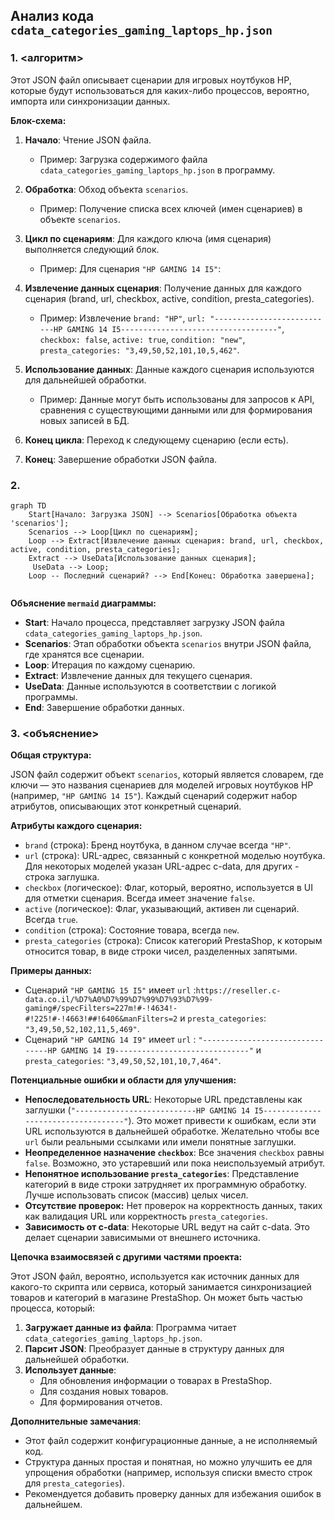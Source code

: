## Анализ кода `cdata_categories_gaming_laptops_hp.json`

### 1. <алгоритм>

Этот JSON файл описывает сценарии для игровых ноутбуков HP, которые будут использоваться для каких-либо процессов, вероятно, импорта или синхронизации данных.

**Блок-схема:**

1.  **Начало**: Чтение JSON файла.

    *   Пример: Загрузка содержимого файла `cdata_categories_gaming_laptops_hp.json` в программу.
2.  **Обработка**: Обход объекта `scenarios`.

    *   Пример: Получение списка всех ключей (имен сценариев) в объекте `scenarios`.
3.  **Цикл по сценариям**: Для каждого ключа (имя сценария) выполняется следующий блок.

    *   Пример: Для сценария `"HP GAMING 14 I5"`:
4.  **Извлечение данных сценария**: Получение данных для каждого сценария (brand, url, checkbox, active, condition, presta_categories).

    *   Пример: Извлечение `brand: "HP"`, `url: "---------------------------HP GAMING 14 I5-----------------------------------"`, `checkbox: false`, `active: true`, `condition: "new"`, `presta_categories: "3,49,50,52,101,10,5,462"`.
5.  **Использование данных**: Данные каждого сценария используются для дальнейшей обработки.

    *   Пример: Данные могут быть использованы для запросов к API, сравнения с существующими данными или для формирования новых записей в БД.
6.  **Конец цикла**:  Переход к следующему сценарию (если есть).
7.  **Конец**: Завершение обработки JSON файла.

### 2. <mermaid>

```mermaid
graph TD
    Start[Начало: Загрузка JSON] --> Scenarios[Обработка объекта 'scenarios'];
    Scenarios --> Loop[Цикл по сценариям];
    Loop --> Extract[Извлечение данных сценария: brand, url, checkbox, active, condition, presta_categories];
    Extract --> UseData[Использование данных сценария];
     UseData --> Loop;
    Loop -- Последний сценарий? --> End[Конец: Обработка завершена];
    

```

**Объяснение `mermaid` диаграммы:**

*   **Start**: Начало процесса, представляет загрузку JSON файла `cdata_categories_gaming_laptops_hp.json`.
*   **Scenarios**: Этап обработки объекта `scenarios` внутри JSON файла, где хранятся все сценарии.
*   **Loop**:  Итерация по каждому сценарию.
*   **Extract**: Извлечение данных для текущего сценария.
*   **UseData**: Данные используются в соответствии с логикой программы.
*   **End**: Завершение обработки данных.

### 3. <объяснение>

**Общая структура:**

JSON файл содержит объект `scenarios`, который является словарем, где ключи — это названия сценариев для моделей игровых ноутбуков HP (например, `"HP GAMING 14 I5"`). Каждый сценарий содержит набор атрибутов, описывающих этот конкретный сценарий.

**Атрибуты каждого сценария:**

*   `brand` (строка): Бренд ноутбука, в данном случае всегда `"HP"`.
*   `url` (строка): URL-адрес, связанный с конкретной моделью ноутбука.  Для некоторых моделей указан URL-адрес c-data, для других - строка заглушка.
*   `checkbox` (логическое): Флаг, который, вероятно, используется в UI для отметки сценария. Всегда имеет значение `false`.
*   `active` (логическое): Флаг, указывающий, активен ли сценарий. Всегда `true`.
*  `condition` (строка): Состояние товара, всегда `new`.
*   `presta_categories` (строка): Список категорий PrestaShop, к которым относится товар, в виде строки чисел, разделенных запятыми.

**Примеры данных:**

*   Сценарий `"HP GAMING 15 I5"` имеет `url` :`https://reseller.c-data.co.il/%D7%A0%D7%99%D7%99%D7%93%D7%99-gaming#/specFilters=227m!#-!4634!-#!225!#-!4663!##!6406&manFilters=2` и `presta_categories`: `"3,49,50,52,102,11,5,469"`.
*  Сценарий `"HP GAMING 14 I9"` имеет `url` : `"--------------------------------HP GAMING 14 I9------------------------------"` и  `presta_categories`: `"3,49,50,52,101,10,7,464"`.

**Потенциальные ошибки и области для улучшения:**

*   **Непоследовательность URL**: Некоторые URL представлены как заглушки (`"---------------------------HP GAMING 14 I5-----------------------------------"`). Это может привести к ошибкам, если эти URL используются в дальнейшей обработке. Желательно чтобы все `url` были реальными ссылками или имели понятные заглушки.
*   **Неопределенное назначение `checkbox`**: Все значения `checkbox` равны `false`. Возможно, это устаревший или пока неиспользуемый атрибут.
*   **Непонятное использование `presta_categories`**:  Представление категорий в виде строки затрудняет их программную обработку. Лучше использовать список (массив) целых чисел.
*   **Отсутствие проверок:** Нет проверок на корректность данных, таких как валидация URL или корректность `presta_categories`.
*  **Зависимость от c-data**: Некоторые URL ведут на сайт c-data. Это делает сценарии зависимыми от внешнего источника.

**Цепочка взаимосвязей с другими частями проекта:**

Этот JSON файл, вероятно, используется как источник данных для какого-то скрипта или сервиса, который занимается синхронизацией товаров и категорий в магазине PrestaShop. Он может быть частью процесса, который:

1.  **Загружает данные из файла**: Программа читает `cdata_categories_gaming_laptops_hp.json`.
2.  **Парсит JSON**: Преобразует данные в структуру данных для дальнейшей обработки.
3.  **Использует данные**:
    *   Для обновления информации о товарах в PrestaShop.
    *   Для создания новых товаров.
    *   Для формирования отчетов.

**Дополнительные замечания**:

*   Этот файл содержит конфигурационные данные, а не исполняемый код.
*   Структура данных простая и понятная, но можно улучшить ее для упрощения обработки (например, используя списки вместо строк для `presta_categories`).
*   Рекомендуется добавить проверку данных для избежания ошибок в дальнейшем.
